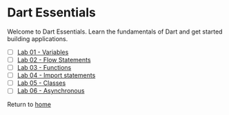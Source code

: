 # Dart Essentials 

Welcome to Dart Essentials.
Learn the fundamentals of Dart and get started building applications.

- [ ] [Lab 01 - Variables](https://github.com/rosera/flutter_workshop/tree/main/dart/lab01)
- [ ] [Lab 02 - Flow Statements](https://github.com/rosera/flutter_workshop/tree/main/dart/lab02)
- [ ] [Lab 03 - Functions](https://github.com/rosera/flutter_workshop/tree/main/dart/lab03)
- [ ] [Lab 04 - Import statements](https://github.com/rosera/flutter_workshop/tree/main/dart/lab04)
- [ ] [Lab 05 - Classes](https://github.com/rosera/flutter_workshop/tree/main/dart/lab05)
- [ ] [Lab 06 - Asynchronous](https://github.com/rosera/flutter_workshop/tree/main/dart/lab06)

Return to [home](https://github.com/rosera/flutter_workshop)
